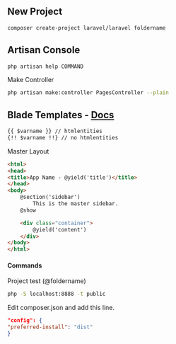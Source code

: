 ## New Project
```sh
composer create-project laravel/laravel foldername
```

## Artisan Console
```sh
php artisan help COMMAND
```

Make Controller
```sh
php artisan make:controller PagesController --plain
```

## Blade Templates - <a href="http://laravel.com/docs/blade" target="_blank">Docs</a>
```html
{{ $varname }} // htmlentities
{!! $varname !!} // no htmlentities
```
Master Layout
```html
<html>
<head>
<title>App Name - @yield('title')</title>
</head>
<body>
    @section('sidebar')
        This is the master sidebar.
    @show

    <div class="container">
        @yield('content')
    </div>
</body>
</html>
```


#### Commands
Project test (@foldername)
```sh
php -S localhost:8888 -t public
```

Edit composer.json and add this line.
```json
"config": {
"preferred-install": "dist"
}
```

